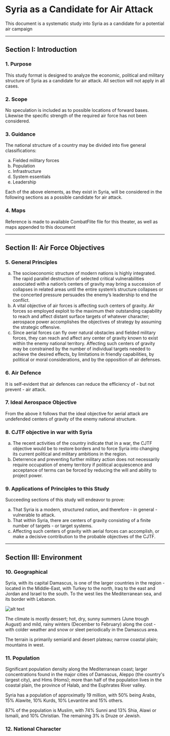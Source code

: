 # Syria as a Candidate for Air Attack

This document is a systematic study into Syria as a candidate for a potential air campaign

---

## Section I: Introduction

### 1. Purpose

This study format is designed to analyze the economic, political and military structure of Syria as a candidate for air attack. All section will not apply in all cases.

### 2. Scope

No speculation is included as to possible locations of forward bases. Likewise the specific strength of the required air force has not been considered.

### 3. Guidance

The national structure of a country may be divided into five general classifications:

<ol type="a">
  <li>Fielded military forces</li>
  <li>Population</li>
  <li>Infrastructure</li>
  <li>System essentials</li>
  <li>Leadership</li>
</ol>

Each of the above elements, as they exist in Syria, will be considered in the following sections as a possible candidate for air attack.

### 4. Maps

Reference is made to available CombatFlite file for this theater, as well as maps appended to this document

---

## Section II: Air Force Objectives

### 5. General Principles

<ol type="a">
  <li>
    The socioeconomic structure of modern nations is highly integrated. The rapid parallel destruction of selected critical vulnerabilities associated with a nation’s centers of gravity may bring a succession of collapses in related areas until the entire system’s structure collapses or the concerted pressure persuades the enemy’s leadership to end the conflict.
  </li>
  <li>
    A vital objective of air forces is affecting such centers of gravity. Air forces so employed exploit to the maximum their outstanding capability to reach and affect distant surface targets of whatever character; aerospace power accomplishes the objectives of strategy by assuming the strategic offensive.
  </li>
  <li>
    Since aerial forces can fly over natural obstacles and fielded military forces, they can reach and affect any center of gravity known to exist within the enemy national territory. Affecting such centers of gravity may be constrained by the number of individual targets needed to achieve the desired effects, by limitations in friendly capabilities, by political or moral considerations, and by the opposition of air defenses.
  </li>
</ol>


### 6. Air Defence

It is self-evident that air defences can reduce the efficiency of - but not prevent - air attack.

### 7. Ideal Aerospace Objective

From the above it follows that the ideal objective for aerial attack are undefended centers of gravity of the enemy national structure.

### 8. CJTF objective in war with Syria

<ol type="a">
  <li>
    The recent activities of the country indicate that in a war, the CJTF objective would be to restore borders and to force Syria into changing its current political and military ambitions in the region.
  </li>
  <li>
    Deterrence and preventing further military action does not necessarily require occupation of enemy territory if political acquiescence and acceptance of terms can be forced by reducing the will and ability to project power.
  </li>
</ol>

### 9. Applications of Principles to this Study

Succeeding sections of this study will endeavor to prove:

<ol type="a">
  <li>
    That Syria is a modern, structured nation, and therefore - in general - vulnerable to attack.
  </li>
  <li>
    That within Syria, there are centers of gravity consisting of a finite number of targets - or target systems.
  </li>
  <li>
    Affecting such centers of gravity with aerial forces can accomplish, or make a decisive contribution to the probable objectives of the CJTF.
  </li>
</ol>

---

## Section III: Environment

### 10. Geographical

Syria, with its capital Damascus, is one of the larger countries in the region - located in the Middle-East, with Turkey to the north, Iraq to the east and Jordan and Israel to the south. To the west lies the Mediterranean sea, and its border with Lebanon.

![alt text][SY-map]

The climate is mostly dessert; hot, dry, sunny summers (June trough August) and mild, rainy winters (December to February) along the cost - with colder weather and snow or sleet periodically in the Damascus area.

The terrain is primarily semiarid and desert plateau; narrow coastal plain; mountains in west.

[SY-map]: https://www.cia.gov/library/publications/the-world-factbook/attachments/maps/SY-map.jpg "Map of Syria"

### 11. Population

Significant population density along the Mediterranean coast; larger concentrations found in the major cities of Damascus, Aleppo (the country's largest city), and Hims (Homs); more than half of the population lives in the coastal plain, the province of Halab, and the Euphrates River valley.

Syria has a population of approximatly 19 million, with 50% being Arabs, 15% Alawite, 10% Kurds, 10% Levantine and 15% others.

87% of the population is Muslim, with 74% Sunni and 13% Shia, Alawi or Ismaili, and 10% Christian. The remaining 3% is Druze or Jewish.

### 12. National Character

